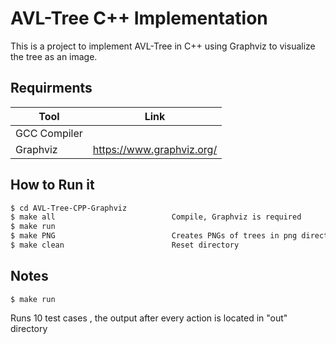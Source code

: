 # AVL-Tree C++ Implementation
This is a project to implement AVL-Tree in C++ using Graphviz to visualize the tree as an image.

## Requirments
| Tool | Link |
| ------ | ------ |
| GCC Compiler |
| Graphviz | https://www.graphviz.org/ |

## How to Run it
```sh
$ cd AVL-Tree-CPP-Graphviz
$ make all                          Compile, Graphviz is required
$ make run
$ make PNG                          Creates PNGs of trees in png directory  (optional)
$ make clean                        Reset directory
```
## Notes
    $ make run
Runs 10 test cases , the output after every action is located in "out" directory
